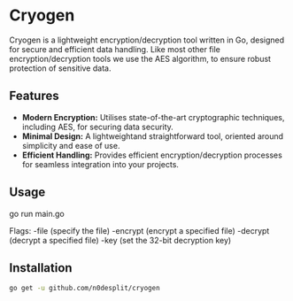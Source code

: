 # Cryogen

Cryogen is a lightweight encryption/decryption tool written in Go, designed for secure and efficient data handling. Like most other file encryption/decryption tools we use the AES algorithm, to ensure robust protection of sensitive data.

## Features

- **Modern Encryption:** Utilises state-of-the-art cryptographic techniques, including AES, for securing data security.
- **Minimal Design:** A lightweightand straightforward tool, oriented around simplicity and ease of use.
- **Efficient Handling:** Provides efficient encryption/decryption processes for seamless integration into your projects.

## Usage

go run main.go

Flags: -file (specify the file)
       -encrypt (encrypt a specified file)
       -decrypt (decrypt a specified file)
       -key (set the 32-bit decryption key)

## Installation

```bash
go get -u github.com/n0desplit/cryogen
